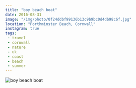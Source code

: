 ```yaml
---
title: "boy beach boat"
date: 2016-08-31
image: "/img/photo/0f24ddbf99136b13c9b9bc0d4db98c6f.jpg"
location: "Porthminster Beach, Cornwall"
instagram: true
tags:
 - travel
 - cornwall
 - nature
 - uk
 - coast
 - beach
 - summer
---
```


![boy beach boat](/img/photo/0f24ddbf99136b13c9b9bc0d4db98c6f.jpg)
